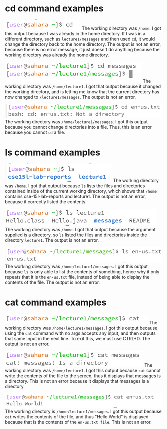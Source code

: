 # cd command examples
![Image](cdnoarg.PNG)
The working directory was `/home`. 
I got this output because I was already in the home directory. If I was in a different directory, such as `lecture1/messages` and then used `cd`, it would change the directory back to the home directory. The output is not an error, because there is no error message, it just doesn't do anything because the working directory was already the home directory. 

![Image](cddirectory.PNG)
The working directory was `/home/lecture1`. I got that output because it changed the working directory, and is letting me know that the current directory has now changed to `/lecture1/messages`. The output is not an error. 

![Image](cdfile.PNG) 
The working directory was `/home/lecture1/messages`. I got this output because you cannot change directories into a file. Thus, this is an error because you cannot `cd` a file.  

# ls command examples
![Image](lsnoarg.PNG)
The working directory was `/home`. I got that output because `ls` lists the files and directories contained inside of the current working directory, which shows that `/home` contains cse-15l-lab-reports and lecture1. The output is not an error, because it correctly listed the contents. 

![Image](lsdirectory.PNG)
The working directory was `/home`. I got that output because the argument supplied is a directory, so `ls` listed the files and directories inside the directory `lecture1`. The output is not an error. 

![Image](lsfile.png)
The working directory was `/home/lecture1/messages`. I got this output because `ls` is only able to list the contents of something, hence why it only repeats that it is the `en-us.txt` file, instead of being able to display the contents of the file. The output is not an error. 

# cat command examples
![Image](catnoarg.PNG) 
The working directory was `/home/lecture1/messages`. I got this output because using the `cat` command with no args accepts any input, and then outputs that same input in the next line. To exit this, we must use CTRL+D. The output is not an error. 

![Image](catdirectory.PNG)
The working directory was `/home/lecture1`. I got this output because `cat` cannot write the contents of the file to the screen, thus it displays that messages is a directory. This is not an error because it displays that messages is a directory. 

![Image](catfile.PNG)
The working directory is `/home/lecture1/messages`. I got this output because `cat` writes the contents of the file, and thus "Hello World" is displayed because that is the contents of the `en-us.txt file`. This is not an error. 


